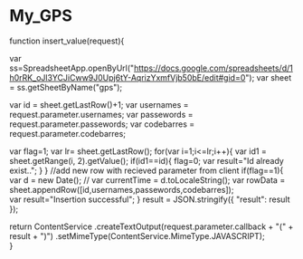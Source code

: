 # My_GPS

function insert_value(request){
  
   var ss=SpreadsheetApp.openByUrl("https://docs.google.com/spreadsheets/d/1h0rRK_oJl3YCJiCww9J0Upj6tY-AqrizYxmfVjb50bE/edit#gid=0");
   var sheet = ss.getSheetByName("gps");
  
 var id = sheet.getLastRow()+1;
  var usernames = request.parameter.usernames;
  var passewords = request.parameter.passewords;
  var codebarres = request.parameter.codebarres;
  
  var flag=1;
  var lr= sheet.getLastRow();
  for(var i=1;i<=lr;i++){
    var id1 = sheet.getRange(i, 2).getValue();
    if(id1==id){
      flag=0;
  var result="Id already exist..";
    } }
  //add new row with recieved parameter from client
  if(flag==1){
  var d = new Date();
   // var currentTime = d.toLocaleString();
  var rowData = sheet.appendRow([id,usernames,passewords,codebarres]);  
  var result="Insertion successful";
  }
     result = JSON.stringify({
    "result": result
  });  
    
  return ContentService
  .createTextOutput(request.parameter.callback + "(" + result + ")")
  .setMimeType(ContentService.MimeType.JAVASCRIPT);   
  }
 
